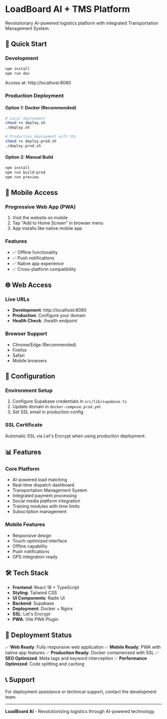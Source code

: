 # LoadBoard AI + TMS Platform

Revolutionary AI-powered logistics platform with integrated Transportation Management System.

## 🚀 Quick Start

### Development
```bash
npm install
npm run dev
```
Access at: http://localhost:8080

### Production Deployment

#### Option 1: Docker (Recommended)
```bash
# Local deployment
chmod +x deploy.sh
./deploy.sh

# Production deployment with SSL
chmod +x deploy.prod.sh
./deploy.prod.sh
```

#### Option 2: Manual Build
```bash
npm install
npm run build:prod
npm run preview
```

## 📱 Mobile Access

### Progressive Web App (PWA)
1. Visit the website on mobile
2. Tap "Add to Home Screen" in browser menu
3. App installs like native mobile app

### Features
- ✅ Offline functionality
- ✅ Push notifications
- ✅ Native app experience
- ✅ Cross-platform compatibility

## 🌐 Web Access

### Live URLs
- **Development**: http://localhost:8080
- **Production**: Configure your domain
- **Health Check**: /health endpoint

### Browser Support
- Chrome/Edge (Recommended)
- Firefox
- Safari
- Mobile browsers

## 🔧 Configuration

### Environment Setup
1. Configure Supabase credentials in `src/lib/supabase.ts`
2. Update domain in `docker-compose.prod.yml`
3. Set SSL email in production config

### SSL Certificate
Automatic SSL via Let's Encrypt when using production deployment.

## 📊 Features

### Core Platform
- AI-powered load matching
- Real-time dispatch dashboard
- Transportation Management System
- Integrated payment processing
- Social media platform integration
- Training modules with time limits
- Subscription management

### Mobile Features
- Responsive design
- Touch-optimized interface
- Offline capability
- Push notifications
- GPS integration ready

## 🛠️ Tech Stack

- **Frontend**: React 18 + TypeScript
- **Styling**: Tailwind CSS
- **UI Components**: Radix UI
- **Backend**: Supabase
- **Deployment**: Docker + Nginx
- **SSL**: Let's Encrypt
- **PWA**: Vite PWA Plugin

## 🚀 Deployment Status

✅ **Web Ready**: Fully responsive web application
✅ **Mobile Ready**: PWA with native app features
✅ **Production Ready**: Docker containerized with SSL
✅ **SEO Optimized**: Meta tags and keyword interception
✅ **Performance Optimized**: Code splitting and caching

## 📞 Support

For deployment assistance or technical support, contact the development team.

---

**LoadBoard AI** - Revolutionizing logistics through AI-powered technology.
